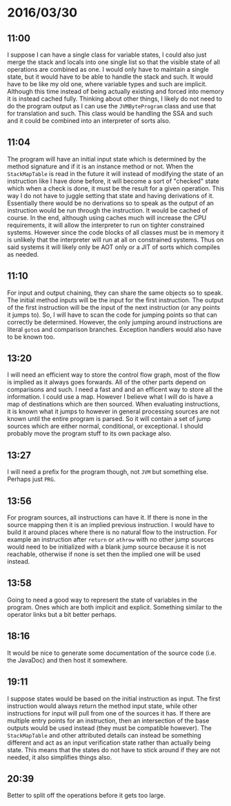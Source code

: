 # 2016/03/30

## 11:00

I suppose I can have a single class for variable states, I could also just
merge the stack and locals into one single list so that the visible state of
all operations are combined as one. I would only have to maintain a single
state, but it would have to be able to handle the stack and such. It would
have to be like my old one, where variable types and such are implicit.
Although this time instead of being actually existing and forced into memory
it is instead cached fully. Thinking about other things, I likely do not need
to do the program output as I can use the `JVMByteProgram` class and use that
for translation and such. This class would be handling the SSA and such and
it could be combined into an interpreter of sorts also.

## 11:04

The program will have an initial input state which is determined by the method
signature and if it is an instance method or not. When the `StackMapTable` is
read in the future it will instead of modifying the state of an instruction
like I have done before, it will become a sort of "checked" state which when
a check is done, it must be the result for a given operation. This way I do
not have to juggle setting that state and having derivations of it. Essentially
there would be no derivations so to speak as the output of an instruction would
be run through the instruction. It would be cached of course. In the end,
although using caches much will increase the CPU requirements, it will allow
the interpreter to run on tighter constrained systems. However since the code
blocks of all classes must be in memory it is unlikely that the interpreter
will run at all on constrained systems. Thus on said systems it will likely
only be AOT only or a JIT of sorts which compiles as needed.

## 11:10

For input and output chaining, they can share the same objects so to speak.
The initial method inputs will be the input for the first instruction. The
output of the first instruction will be the input of the next instruction (or
any points it jumps to). So, I will have to scan the code for jumping points
so that can correctly be determined. However, the only jumping around
instructions are literal `goto`s and comparison branches. Exception handlers
would also have to be known too.

## 13:20

I will need an efficient way to store the control flow graph, most of the flow
is implied as it always goes forwards. All of the other parts depend on
comparisons and such. I need a fast and and an efficent way to store all the
information. I could use a map. However I believe what I will do is have a map
of destinations which are then sourced. When evaluating instructions, it is
known what it jumps to however in general processing sources are not known
until the entire program is parsed. So it will contain a set of jump sources
which are either normal, conditional, or exceptional. I should probably move
the program stuff to its own package also.

## 13:27

I will need a prefix for the program though, not `JVM` but something else.
Perhaps just `PRG`.

## 13:56

For program sources, all instructions can have it. If there is none in the
source mapping then it is an implied previous instruction. I would have to
build it around places where there is no natural flow to the instruction. For
example an instruction after `return` or `athrow` with no other jump sources
would need to be initialized with a blank jump source because it is not
reachable, otherwise if none is set then the implied one will be used instead.

## 13:58

Going to need a good way to represent the state of variables in the program.
Ones which are both implicit and explicit. Something similar to the operator
links but a bit better perhaps.

## 18:16

It would be nice to generate some documentation of the source code (i.e. the
JavaDoc) and then host it somewhere.

## 19:11

I suppose states would be based on the initial instruction as input. The first
instruction would always return the method input state, while other
instructions for input will pull from one of the sources it has. If there are
multiple entry points for an instruction, then an intersection of the base
outputs would be used instead (they must be compatible however). The
`StackMapTable` and other attributed details can instead be something different
and act as an input verification state rather than actually being state. This
means that the states do not have to stick around if they are not needed, it
also simplifies things also.

## 20:39

Better to split off the operations before it gets too large.

